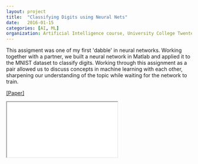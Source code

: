 ```yaml
---
layout: project
title:  "Classifying Digits using Neural Nets"
date:   2016-01-15
categories: [AI, ML]
organization: Artificial Intelligence course, University College Twente
---
```


This assigment was one of my first 'dabble' in neural networks. Working together with a partner, we built a neural network in Matlab and applied it to the MNIST dataset to classify digits. Working through this assignment as a pair allowed us to discuss concepts in machine learning with each other, sharpening our understanding of the topic while waiting for the network to train.

<a href='/assets/docs/AI-MNIST.pdf' target="_blank">[Paper]</a>

<object width="750" height="500" data="/assets/docs/AI-MNIST.pdf" type="application/pdf"><iframe src="/assets/docs/AI-MNIST.pdf"></iframe>
</object>
